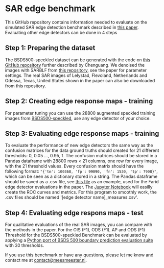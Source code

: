 # SAR edge benchmark
This GitHub repository contains information needed to evaluate on the simulated SAR edge detection benchmark described in [this paper](paperlink). Evaluating other edge detectors can be done in 4 steps

## Step 1: Preparing the dataset
The BSDS500-speckled dataset can be generated with the code on [this GitHub repository](https://github.com/ChenguangTelecom/GRHED) further described by Chenguang. We denoised the images with SARBLF from [this repository](https://github.com/odhondt/ndsar), see the paper for parameter settings. The real SAR images of Lelystad, Flevoland, Netherlands and Odessa, Texas, United States shown in the paper can also be downloaded from this repository.

## Step 2: Creating edge response maps - training
For parameter tuning you can use the 28800 augmented speckled training images from [BSDS500-speckled](https://github.com/ChenguangTelecom/GRHED), use any edge detector of your choice.

## Step 3: Evaluating edge response maps - training
To evaluate the performance of new edge detectors the same way as the confusion matrices for the data ground truths should created for 21 different thresholds: 0, 0.05 ..., 0.95, 1. The confusion matrices should be stored in a Pandas dataframe with 28800 rows × 21 columns, one row for every image, with the 21 threshold values. Every confusion matrix should have the following format: ```"{'tn': 100368, 'fp': 99090, 'fn': 1530, 'tp': 7908}"```, which can be seen as a dictionary stored in a string. The Pandas dataframe should be saved as a .csv file, see [this file](faridlink) as an example, used for the Farid edge detector evaluations in the paper.  The [Jupyter Notebook](notebooklink) will easilly create the ROC curves and metrics. For this program to smoothly work, the .csv files should be named '\[edge detector name\]\_measures.csv'.

## Step 4: Evaluating edge respons maps - test
For qualitative evaluations of the real SAR images, you can compare with the methods in the paper. For the OIS (F1), ODS (F1), AP and ODS (F1) Threshold for the BSDS500-speckled Benchmark can be evaluated by applying a [Python port of BSDS 500 boundary prediction evaluation suite](https://github.com/Britefury/py-bsds500.git) with 30 thresholds.

If you use this benchmark or have any questions, please let me know and contact me at contact@meesmeester.nl.
